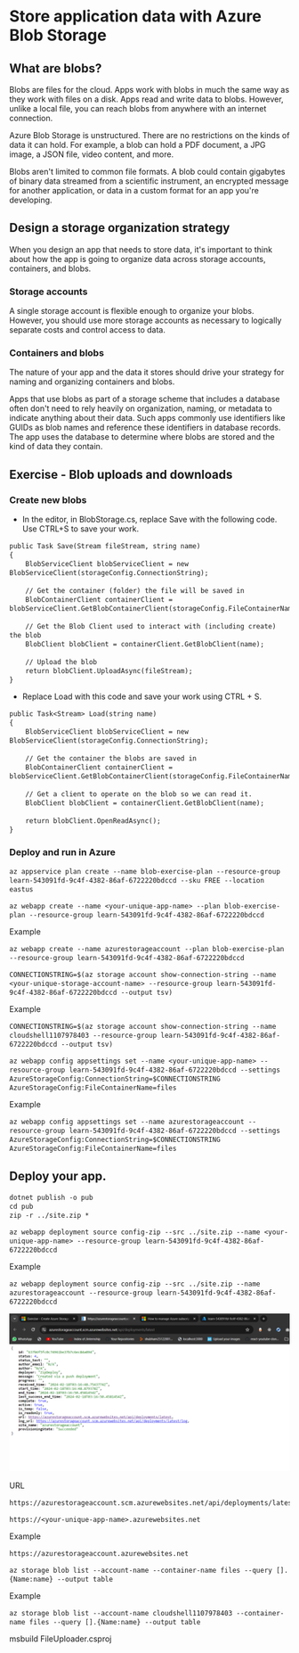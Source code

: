 # Store application data with Azure Blob Storage

## What are blobs?

Blobs are files for the cloud. Apps work with blobs in much the same way as they work with files on a disk. Apps read and write data to blobs. However, unlike a local file, you can reach blobs from anywhere with an internet connection.

Azure Blob Storage is unstructured. There are no restrictions on the kinds of data it can hold. For example, a blob can hold a PDF document, a JPG image, a JSON file, video content, and more.

Blobs aren't limited to common file formats. A blob could contain gigabytes of binary data streamed from a scientific instrument, an encrypted message for another application, or data in a custom format for an app you're developing.

## Design a storage organization strategy

When you design an app that needs to store data, it's important to think about how the app is going to organize data across storage accounts, containers, and blobs.

### Storage accounts

A single storage account is flexible enough to organize your blobs. However, you should use more storage accounts as necessary to logically separate costs and control access to data.

### Containers and blobs

The nature of your app and the data it stores should drive your strategy for naming and organizing containers and blobs.

Apps that use blobs as part of a storage scheme that includes a database often don't need to rely heavily on organization, naming, or metadata to indicate anything about their data. Such apps commonly use identifiers like GUIDs as blob names and reference these identifiers in database records. The app uses the database to determine where blobs are stored and the kind of data they contain.

## Exercise - Blob uploads and downloads

### Create new blobs

- In the editor, in BlobStorage.cs, replace Save with the following code. Use CTRL+S to save your work.

```
public Task Save(Stream fileStream, string name)
{
    BlobServiceClient blobServiceClient = new BlobServiceClient(storageConfig.ConnectionString);

    // Get the container (folder) the file will be saved in
    BlobContainerClient containerClient = blobServiceClient.GetBlobContainerClient(storageConfig.FileContainerName);

    // Get the Blob Client used to interact with (including create) the blob
    BlobClient blobClient = containerClient.GetBlobClient(name);

    // Upload the blob
    return blobClient.UploadAsync(fileStream);
}
```

- Replace Load with this code and save your work using CTRL + S.

```
public Task<Stream> Load(string name)
{
    BlobServiceClient blobServiceClient = new BlobServiceClient(storageConfig.ConnectionString);

    // Get the container the blobs are saved in
    BlobContainerClient containerClient = blobServiceClient.GetBlobContainerClient(storageConfig.FileContainerName);

    // Get a client to operate on the blob so we can read it.
    BlobClient blobClient = containerClient.GetBlobClient(name);

    return blobClient.OpenReadAsync();
}
```

### Deploy and run in Azure

```
az appservice plan create --name blob-exercise-plan --resource-group learn-543091fd-9c4f-4382-86af-6722220bdccd --sku FREE --location eastus
```

```
az webapp create --name <your-unique-app-name> --plan blob-exercise-plan --resource-group learn-543091fd-9c4f-4382-86af-6722220bdccd
```

Example

```
az webapp create --name azurestorageaccount --plan blob-exercise-plan --resource-group learn-543091fd-9c4f-4382-86af-6722220bdccd
```

```
CONNECTIONSTRING=$(az storage account show-connection-string --name <your-unique-storage-account-name> --resource-group learn-543091fd-9c4f-4382-86af-6722220bdccd --output tsv)
```

Example

```
CONNECTIONSTRING=$(az storage account show-connection-string --name cloudshell1107978403 --resource-group learn-543091fd-9c4f-4382-86af-6722220bdccd --output tsv)
```

```
az webapp config appsettings set --name <your-unique-app-name> --resource-group learn-543091fd-9c4f-4382-86af-6722220bdccd --settings AzureStorageConfig:ConnectionString=$CONNECTIONSTRING AzureStorageConfig:FileContainerName=files
```

Example

```
az webapp config appsettings set --name azurestorageaccount --resource-group learn-543091fd-9c4f-4382-86af-6722220bdccd --settings AzureStorageConfig:ConnectionString=$CONNECTIONSTRING AzureStorageConfig:FileContainerName=files
```

## Deploy your app.

```
dotnet publish -o pub
cd pub
zip -r ../site.zip *
```

```
az webapp deployment source config-zip --src ../site.zip --name <your-unique-app-name> --resource-group learn-543091fd-9c4f-4382-86af-6722220bdccd
```

Example

```
az webapp deployment source config-zip --src ../site.zip --name azurestorageaccount --resource-group learn-543091fd-9c4f-4382-86af-6722220bdccd
```

![alt text](image.png)

URL

```
https://azurestorageaccount.scm.azurewebsites.net/api/deployments/latest
```

```
https://<your-unique-app-name>.azurewebsites.net
```

Example

```
https://azurestorageaccount.azurewebsites.net
```

```
az storage blob list --account-name --container-name files --query [].{Name:name} --output table
```

Example

```
az storage blob list --account-name cloudshell1107978403 --container-name files --query [].{Name:name} --output table
```

msbuild FileUploader.csproj
